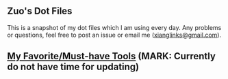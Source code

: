 ## Zuo's Dot Files

This is a snapshot of my dot files which I am using every day.
Any problems or questions, feel free to post an issue or email me (xianglinks@gmail.com).

## [My Favorite/Must-have Tools](./tools_list.md) (MARK: Currently do not have time for updating)
